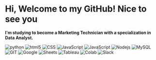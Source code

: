 <h1>Hi, Welcome to my GitHub! Nice to see you</h1>
<p><b>I'm studying to become a Marketing Technician with a specialization in Data Analyst.</b><p>
  <img alt="python" src="https://img.shields.io/badge/Python-14354C?style=flat-square&logo=python&logoColor=white"/>
  <img alt="html5" src="https://img.shields.io/badge/-HTML5-E34F26?style=flat-square&logo=html5&logoColor=white"/>
  <img alt="CSS" src="https://img.shields.io/badge/-CSS-2196f3?style=flat-square&logo=css3&logoColor=white"/>
  <img alt="JavaScript" src="https://img.shields.io/badge/-JavaScript-f7e018?style=flat-square&logo=javascript&logoColor=black"/>
  <img alt="JavaScript" src="https://img.shields.io/badge/-PHP-7989c2?style=flat-square&logo=php&logoColor=white"/>
  <img alt="Nodejs" src="https://img.shields.io/badge/-Node.JS-43853d?style=flat-square&logo=Node.js&logoColor=white"/>
  <img alt="MySQL" src="https://img.shields.io/badge/-MySQL-00627b?style=flat-square&logo=mysql&logoColor=white"/> <br>
  <img alt="GIT" src="https://img.shields.io/badge/GIT-E44C30?style=flat-square&logo=git&logoColor=white"/> 
  <img alt="Google" src="https://img.shields.io/badge/Google%20Analytics-E37400?flat-square&logo=google%20analytics&logoColor=white"/>
  <img alt="Sheets" src="https://img.shields.io/badge/Google%20Sheets-34A853?style=flat-square&logo=google-sheets&logoColor=white"/>
  <img alt="Tableau" src="https://img.shields.io/badge/Tableau-E97627?style=flat-square&logo=Tableau&logoColor=white"/>
  <img alt="Colab" src="https://img.shields.io/badge/Colab-F9AB00?style=flat-square&logo=googlecolab&color=525252"/>
  <img alt="Slack" src="https://img.shields.io/badge/Slack-4A154B?style=flat-square&logo=slack&logoColor=white"/>
</p>
